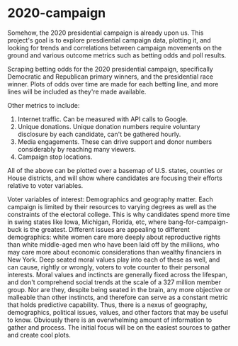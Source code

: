 # 2020-campaign
Somehow, the 2020 presidential campaign is already upon us. This project's goal is to explore presdiential campaign data, plotting it, and looking for trends and correlations between campaign movements on the ground and various outcome metrics such as betting odds and poll results.

Scraping betting odds for the 2020 presidential campaign, specifically Democratic and Republican primary winners, and the presidential race winner. Plots of odds over time are made for each betting line, and more lines will be included as they're made available.

Other metrics to include:
1. Internet traffic. Can be measured with API calls to Google.
2. Unique donations. Unique donation numbers require voluntary disclosure by each candidate, can't be gathered hourly.
3. Media engagements. These can drive support and donor numbers considerably by reaching many viewers.
4. Campaign stop locations.

All of the above can be plotted over a basemap of U.S. states, counties or House districts, and will show where candidates are focusing their efforts relative to voter variables.

Voter variables of interest:
Demographics and geography matter. Each campaign is limited by their resources to varying degrees as well as the constraints of the electoral college. This is why candidates spend more time in swing states like Iowa, Michigan, Florida, etc, where bang-for-campaign-buck is the greatest. Different issues are appealing to different demographics: white women care more deeply about reproductive rights than white middle-aged men who have been laid off by the millions, who may care more about economic considerations than wealthy financiers in New York. Deep seated moral values play into each of these as well, and can cause, rightly or wrongly, voters to vote counter to their personal interests. Moral values and inctincts are generally fixed across the lifespan, and don't comprehend social trends at the scale of a 327 million member group. Nor are they, despite being seated in the brain, any more objective or malleable than other instincts, and therefore can serve as a constant metric that holds predictive capability. Thus, there is a nexus of geography, demographics, political issues, values, and other factors that may be useful to know. Obviously there is an overwhelming amount of information to gather and process. The initial focus will be on the easiest sources to gather and create cool plots.
